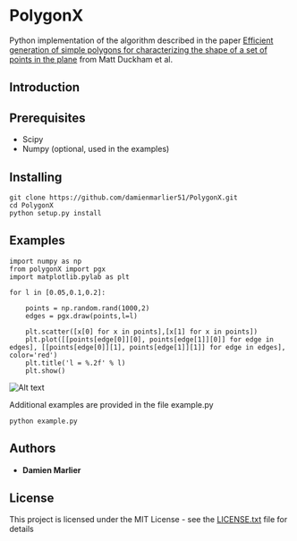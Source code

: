# PolygonX

Python implementation of the algorithm described in the paper [Efficient generation of simple polygons for characterizing the shape of a set of points in the plane](http://www.sciencedirect.com/science/article/pii/S0031320308001180) from Matt Duckham et al.

## Introduction

## Prerequisites

* Scipy
* Numpy (optional, used in the examples)

## Installing

```
git clone https://github.com/damienmarlier51/PolygonX.git
cd PolygonX
python setup.py install
```

## Examples

```
import numpy as np
from polygonX import pgx
import matplotlib.pylab as plt

for l in [0.05,0.1,0.2]:

	points = np.random.rand(1000,2)
	edges = pgx.draw(points,l=l)

	plt.scatter([x[0] for x in points],[x[1] for x in points])
	plt.plot([[points[edge[0]][0], points[edge[1]][0]] for edge in edges], [[points[edge[0]][1], points[edge[1]][1]] for edge in edges], color='red')
	plt.title('l = %.2f' % l)
	plt.show()
```

![Alt text](/PolygonX/output_images/0.05.png?raw=true "Optional Title")

Additional examples are provided in the file example.py

```
python example.py
```

## Authors

* **Damien Marlier**

## License

This project is licensed under the MIT License - see the [LICENSE.txt](LICENSE.txt) file for details
